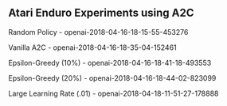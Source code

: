 Atari Enduro Experiments using A2C
---------------------------------------------

Random Policy - openai-2018-04-16-18-15-55-453276 

Vanilla A2C - openai-2018-04-16-18-35-04-152461

Epsilon-Greedy (10%) - openai-2018-04-16-18-41-18-493553

Epsilon-Greedy (20%) - openai-2018-04-16-18-44-02-823099

Large Learning Rate (.01) - openai-2018-04-18-11-51-27-178888
